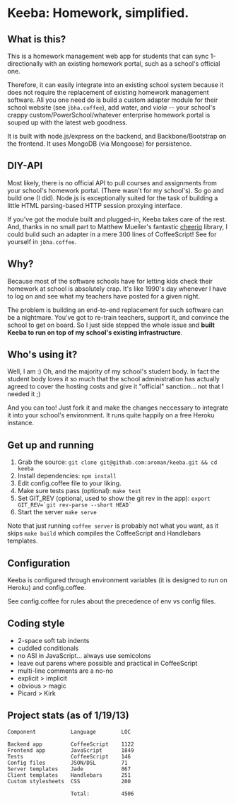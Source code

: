 # Keeba: Homework, simplified.

## What is this?
This is a homework management web app for students that can sync 1-directionally with an existing homework portal, such as a school's official one.

Therefore, it can easily integrate into an existing school system because it does not require the replacement of existing homework management software. All you one need do is build a custom adapter module for their school website (see `jbha.coffee`), add water, and *viola* -- your school's crappy custom/PowerSchool/whatever enterprise homework portal is souped up with the latest web goodness.

It is built with node.js/express on the backend, and Backbone/Bootstrap on the frontend. It uses MongoDB (via Mongoose) for persistence.

## DIY-API

Most likely, there is no official API to pull courses and assignments from your school's homework portal. (There wasn't for my school's). So go and build one (I did). Node.js is exceptionally suited for the task of building a little HTML parsing-based HTTP session proxying interface. 

If you've got the module built and plugged-in, Keeba takes care of the rest. And, thanks in no small part to Matthew Mueller's fantastic [cheerio](https://github.com/MatthewMueller/cheerio) library, I could build such an adapter in a mere 300 lines of CoffeeScript! See for yourself in `jbha.coffee`.

## Why?

Because most of the software schools have for letting kids check their homework at school is absolutely crap. It's like 1990's day whenever I have to log on and see what my teachers have posted for a given night.

The problem is building an end-to-end replacement for such software can be a nightmare. You've got to re-train teachers, support it, and convince the school to get on board. So I just side stepped the whole issue and **built Keeba to run on top of my school's existing infrastructure**.

## Who's using it?

Well, I am :) Oh, and the majority of my school's student body. In fact the student body loves it so much that the school administration has actually agreed to cover the hosting costs and give it "official" sanction... not that I needed it ;)

And you can too! Just fork it and make the changes neccessary to integrate it into your school's environment. It runs quite happily on a free Heroku instance.

## Get up and running
 1. Grab the source: `git clone git@github.com:aroman/keeba.git && cd keeba`
 2. Install dependencies: `npm install`
 3. Edit config.coffee file to your liking.
 4. Make sure tests pass (optional): `make test`
 5. Set GIT_REV (optional, used to show the git rev in the app): ``export GIT_REV=`git rev-parse --short HEAD` ``
 6. Start the server `make serve`

Note that just running `coffee server` is probably not what you want,
as it skips `make build` which compiles the CoffeeScript and Handlebars
templates.

## Configuration
Keeba is configured through environment variables (it is designed to run on Heroku) and config.coffee.

See config.coffee for rules about the precedence of env vs config files.

## Coding style
 - 2-space soft tab indents 
 - cuddled conditionals
 - no ASI in JavaScript... always use semicolons
 - leave out parens where possible and practical in CoffeeScript
 - multi-line comments are a no-no
 - explicit > implicit
 - obvious > magic
 - Picard > Kirk

## Project stats (as of 1/19/13)

    Component           Language        LOC
    
    Backend app         CoffeeScript    1122
    Frontend app        JavaScript      1849
    Tests               CoffeeScript    146
    Config files        JSON/DSL        71
    Server templates    Jade            867
    Client templates    Handlebars      251
    Custom stylesheets  CSS             200
    
                        Total:          4506